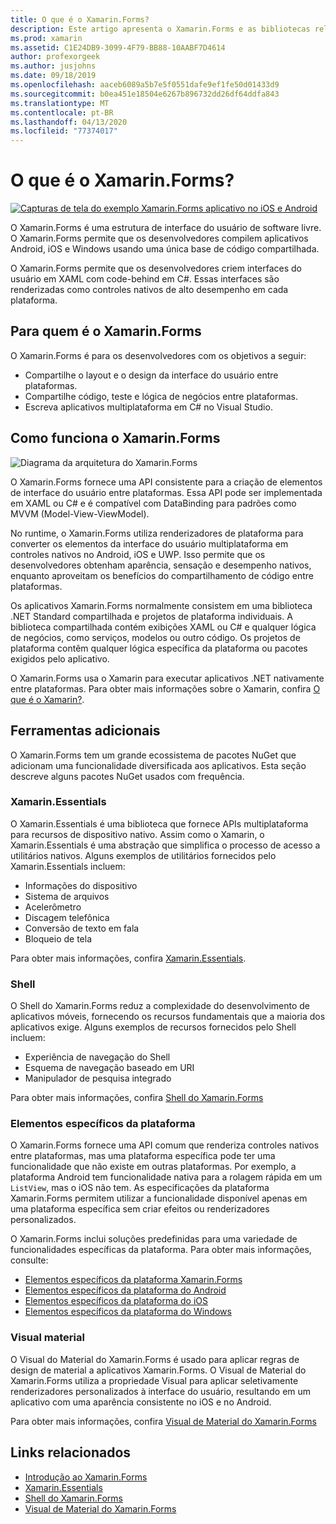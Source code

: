 ```yaml
---
title: O que é o Xamarin.Forms?
description: Este artigo apresenta o Xamarin.Forms e as bibliotecas relacionadas.
ms.prod: xamarin
ms.assetid: C1E24DB9-3099-4F79-BB88-10AABF7D4614
author: profexorgeek
ms.author: jusjohns
ms.date: 09/18/2019
ms.openlocfilehash: aaceb6089a5b7e5f0551dafe9ef1fe50d01433d9
ms.sourcegitcommit: b0ea451e18504e6267b896732dd26df64ddfa843
ms.translationtype: MT
ms.contentlocale: pt-BR
ms.lasthandoff: 04/13/2020
ms.locfileid: "77374017"
---
```

# <a name="what-is-xamarinforms"></a>O que é o Xamarin.Forms?

[![Capturas de tela do exemplo Xamarin.Forms aplicativo no iOS e Android](what-is-xamarin-forms-images/xamarin-forms-app-cropped.png)](what-is-xamarin-forms-images/xamarin-forms-app.png#lightbox)

O Xamarin.Forms é uma estrutura de interface do usuário de software livre. O Xamarin.Forms permite que os desenvolvedores compilem aplicativos Android, iOS e Windows usando uma única base de código compartilhada.

O Xamarin.Forms permite que os desenvolvedores criem interfaces do usuário em XAML com code-behind em C#. Essas interfaces são renderizadas como controles nativos de alto desempenho em cada plataforma.

## <a name="who-xamarinforms-is-for"></a>Para quem é o Xamarin.Forms

O Xamarin.Forms é para os desenvolvedores com os objetivos a seguir:

- Compartilhe o layout e o design da interface do usuário entre plataformas.
- Compartilhe código, teste e lógica de negócios entre plataformas.
- Escreva aplicativos multiplataforma em C# no Visual Studio.

## <a name="how-xamarinforms-works"></a>Como funciona o Xamarin.Forms

![Diagrama da arquitetura do Xamarin.Forms](what-is-xamarin-forms-images/xamarin-forms-architecture.png)

O Xamarin.Forms fornece uma API consistente para a criação de elementos de interface do usuário entre plataformas. Essa API pode ser implementada em XAML ou C# e é compatível com DataBinding para padrões como MVVM (Model-View-ViewModel).

No runtime, o Xamarin.Forms utiliza renderizadores de plataforma para converter os elementos da interface do usuário multiplataforma em controles nativos no Android, iOS e UWP. Isso permite que os desenvolvedores obtenham aparência, sensação e desempenho nativos, enquanto aproveitam os benefícios do compartilhamento de código entre plataformas.

Os aplicativos Xamarin.Forms normalmente consistem em uma biblioteca .NET Standard compartilhada e projetos de plataforma individuais. A biblioteca compartilhada contém exibições XAML ou C# e qualquer lógica de negócios, como serviços, modelos ou outro código. Os projetos de plataforma contêm qualquer lógica específica da plataforma ou pacotes exigidos pelo aplicativo.

O Xamarin.Forms usa o Xamarin para executar aplicativos .NET nativamente entre plataformas. Para obter mais informações sobre o Xamarin, confira [O que é o Xamarin?](~/get-started/what-is-xamarin.md).

## <a name="additional-tools"></a>Ferramentas adicionais

O Xamarin.Forms tem um grande ecossistema de pacotes NuGet que adicionam uma funcionalidade diversificada aos aplicativos. Esta seção descreve alguns pacotes NuGet usados com frequência.

### <a name="xamarinessentials"></a>Xamarin.Essentials

O Xamarin.Essentials é uma biblioteca que fornece APIs multiplataforma para recursos de dispositivo nativo. Assim como o Xamarin, o Xamarin.Essentials é uma abstração que simplifica o processo de acesso a utilitários nativos. Alguns exemplos de utilitários fornecidos pelo Xamarin.Essentials incluem:

- Informações do dispositivo
- Sistema de arquivos
- Acelerômetro
- Discagem telefônica
- Conversão de texto em fala
- Bloqueio de tela

Para obter mais informações, confira [Xamarin.Essentials](~/essentials/index.md).

### <a name="shell"></a>Shell

O Shell do Xamarin.Forms reduz a complexidade do desenvolvimento de aplicativos móveis, fornecendo os recursos fundamentais que a maioria dos aplicativos exige. Alguns exemplos de recursos fornecidos pelo Shell incluem:

- Experiência de navegação do Shell
- Esquema de navegação baseado em URI
- Manipulador de pesquisa integrado

Para obter mais informações, confira [Shell do Xamarin.Forms](~/xamarin-forms/app-fundamentals/shell/index.md)

### <a name="platform-specifics"></a>Elementos específicos da plataforma

O Xamarin.Forms fornece uma API comum que renderiza controles nativos entre plataformas, mas uma plataforma específica pode ter uma funcionalidade que não existe em outras plataformas. Por exemplo, a plataforma Android tem funcionalidade nativa para a rolagem rápida em um `ListView`, mas o iOS não tem. As especificações da plataforma Xamarin.Forms permitem utilizar a funcionalidade disponível apenas em uma plataforma específica sem criar efeitos ou renderizadores personalizados.

O Xamarin.Forms inclui soluções predefinidas para uma variedade de funcionalidades específicas da plataforma. Para obter mais informações, consulte:

- [Elementos específicos da plataforma Xamarin.Forms](~/xamarin-forms/platform/platform-specifics/index.md)
- [Elementos específicos da plataforma do Android](~/xamarin-forms/platform/android/index.md)
- [Elementos específicos da plataforma do iOS](~/xamarin-forms/platform/ios/index.md)
- [Elementos específicos da plataforma do Windows](~/xamarin-forms/platform/windows/index.md)

### <a name="material-visual"></a>Visual material

O Visual do Material do Xamarin.Forms é usado para aplicar regras de design de material a aplicativos Xamarin.Forms. O Visual de Material do Xamarin.Forms utiliza a propriedade Visual para aplicar seletivamente renderizadores personalizados à interface do usuário, resultando em um aplicativo com uma aparência consistente no iOS e no Android.

Para obter mais informações, confira [Visual de Material do Xamarin.Forms](~/xamarin-forms/user-interface/visual/material-visual.md)

## <a name="related-links"></a>Links relacionados

- [Introdução ao Xamarin.Forms](~/xamarin-forms/index.yml)
- [Xamarin.Essentials](~/essentials/index.md)
- [Shell do Xamarin.Forms](~/xamarin-forms/app-fundamentals/shell/index.md)
- [Visual de Material do Xamarin.Forms](~/xamarin-forms/user-interface/visual/material-visual.md)
